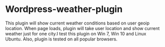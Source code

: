 # Wordpress-weather-plugin
This plugin will show current weather conditions based on user geoip location. When page loads, plugin will take user location and show current weather just for one city.I test this plugin on Win 7, Win 10 and Linux Ubuntu. Also, plugin is tested on all popular browsers.  
